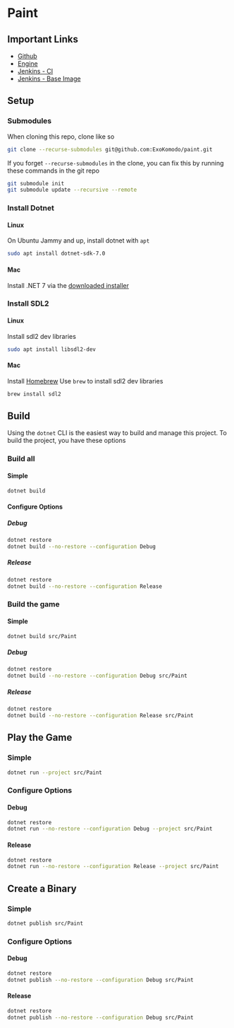 # Paint

## Important Links
- [Github](https://github.com/ExoKomodo/paint)
- [Engine](https://github.com/ExoKomodo/womb)
- [Jenkins - CI](https://jenkins.exokomodo.com/job/paint)
- [Jenkins - Base Image](https://jenkins.exokomodo.com/job/paint-base)

## Setup

### Submodules
When cloning this repo, clone like so
```bash
git clone --recurse-submodules git@github.com:ExoKomodo/paint.git
```
If you forget `--recurse-submodules` in the clone, you can fix this by running these commands in the git repo
```bash
git submodule init
git submodule update --recursive --remote
```

### Install Dotnet

#### Linux
On Ubuntu Jammy and up, install dotnet with `apt`
```bash
sudo apt install dotnet-sdk-7.0
```

#### Mac
Install .NET 7 via the [downloaded installer](https://dotnet.microsoft.com/en-us/download)

### Install SDL2

#### Linux
Install sdl2 dev libraries
```bash
sudo apt install libsdl2-dev
```
#### Mac
Install [Homebrew](https://brew.sh)
Use `brew` to install sdl2 dev libraries
```bash
brew install sdl2
```

## Build
Using the `dotnet` CLI is the easiest way to build and manage this project.
To build the project, you have these options
### Build all
#### Simple
```bash
dotnet build
```
#### Configure Options
##### Debug
```bash
dotnet restore
dotnet build --no-restore --configuration Debug
```
##### Release
```bash
dotnet restore
dotnet build --no-restore --configuration Release
```

### Build the game
#### Simple
```bash
dotnet build src/Paint
```
##### Debug
```bash
dotnet restore
dotnet build --no-restore --configuration Debug src/Paint
```
##### Release
```bash
dotnet restore
dotnet build --no-restore --configuration Release src/Paint
```

## Play the Game
### Simple
```bash
dotnet run --project src/Paint
```
### Configure Options
#### Debug
```bash
dotnet restore
dotnet run --no-restore --configuration Debug --project src/Paint
```
#### Release
```bash
dotnet restore
dotnet run --no-restore --configuration Release --project src/Paint
```

## Create a Binary
### Simple
```bash
dotnet publish src/Paint
```
### Configure Options
#### Debug
```bash
dotnet restore
dotnet publish --no-restore --configuration Debug src/Paint
```
#### Release
```bash
dotnet restore
dotnet publish --no-restore --configuration Debug src/Paint
```